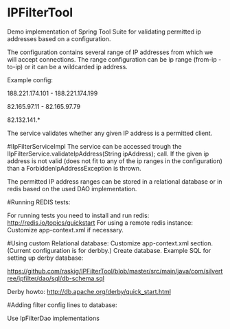 # IPFilterTool

Demo implementation of Spring Tool Suite for validating permitted ip addresses based on a configuration.

The configuration contains several range of IP addresses from which we will accept connections.
The range configuration can be ip range (from-ip - to-ip) or
it can be a wildcarded ip address.

Example config:

188.221.174.101 - 188.221.174.199

82.165.97.11 - 82.165.97.79

82.132.141.*

The service validates whether any given IP address is a permitted client.
 
#IIpFilterServiceImpl
The service can be accessed trough the IIpFilterService.validateIpAddress(String ipAddress); call.
If the given ip address is not valid (does not fit to any of the ip ranges in the configuration) than a ForbiddenIpAddressException is thrown.
 
The permitted IP address ranges can be stored in a relational database or in redis based on the used DAO implementation.

#Running REDIS tests:

For running tests you need to install and run redis:
  http://redis.io/topics/quickstart
  For using a remote redis instance: Customize app-context.xml if necessary.

#Using custom Relational database:
  Customize app-context.xml <!-- JDBC settings --> section. (Current configuration is for derbby.) 
  Create database. Example SQL for setting up derby database:
  
  https://github.com/raskig/IPFilterTool/blob/master/src/main/java/com/silvertree/ipfilter/dao/sql/db-schema.sql
  
  Derby howto: http://db.apache.org/derby/quick_start.html
  
#Adding filter config lines to database:
  
  Use IpFilterDao implementations
  
